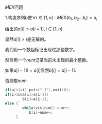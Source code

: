 $MEX$问题



1.构造序列$b$使$\forall i\in[1,n]:MEX\{b_1,b_2\dots b_i\}=a_i$

给出的$a[i]\leq a[i+1],i\in[1,n)$

显然$a[i]>i$是无解的。

我们用一个数组标记出现过那些数字。

然后用一个$num$记录当前未出现的最小整数。

如果$a[i-1]!=a[i]$显然$b[i]=a[i-1]$.

否则取$num$

```C++
if(a[i]>i) puts("-1"),exit(0);
if(i>1&&a[i]>a[i-1])
		b[i]=a[i-1];
else {
		while(vis[num]) num++;
		   b[i]=num++;
	 }
```

